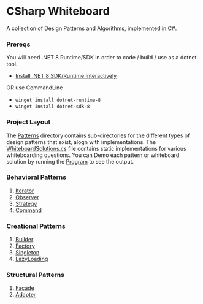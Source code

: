 # CSharp Whiteboard
A collection of Design Patterns and Algorithms, implemented in C#.

### Prereqs

You will need .NET 8 Runtime/SDK in order to code / build / use as a dotnet tool.

- [Install .NET 8 SDK/Runtime Interactively](https://dotnet.microsoft.com/en-us/download/dotnet/8.0)

OR use CommandLine

- `winget install dotnet-runtime-8`
- `winget install dotnet-sdk-8`

### Project Layout

The [Patterns](https://github.com/JustinRidings/CSharpAlgorithms/tree/main/CSharpAlgorithms/Patterns) directory contains sub-directories for the different types of design patterns that exist, alogn with implementations. The [WhiteboardSolutions.cs](https://github.com/JustinRidings/CSharpAlgorithms/tree/main/CSharpAlgorithms/WhiteboardSolutions.cs) file contains static implementations for various whiteboarding questions. You can Demo each pattern or whiteboard solution by running the [Program](https://github.com/JustinRidings/CSharpAlgorithms/tree/main/CSharpAlgorithms/Program.cs) to see the output.

### Behavioral Patterns

1. [Iterator](https://github.com/JustinRidings/CSharpAlgorithms/tree/main/CSharpAlgorithms/Patterns/Behavioral/BurgerMenuIterator.cs)
2. [Observer](https://github.com/JustinRidings/CSharpAlgorithms/tree/main/CSharpAlgorithms/Patterns/Behavioral/BurgerObserver.cs)
3. [Strategy](https://github.com/JustinRidings/CSharpAlgorithms/tree/main/CSharpAlgorithms/Patterns/Behavioral/CookingStrategy.cs)
4. [Command](https://github.com/JustinRidings/CSharpAlgorithms/tree/main/CSharpAlgorithms/Patterns/Behavioral/CookingStrategy.cs)

### Creational Patterns

1. [Builder](https://github.com/JustinRidings/CSharpAlgorithms/tree/main/CSharpAlgorithms/Patterns/Creational/CarBuilder.cs)
2. [Factory](https://github.com/JustinRidings/CSharpAlgorithms/tree/main/CSharpAlgorithms/Patterns/Creational/CarFactory.cs)
3. [Singleton](https://github.com/JustinRidings/CSharpAlgorithms/tree/main/CSharpAlgorithms/Patterns/Creational/CarSingleton.cs)
4. [LazyLoading](https://github.com/JustinRidings/CSharpAlgorithms/tree/main/CSharpAlgorithms/Patterns/Creational/OrderLazy.cs)

### Structural Patterns

1. [Facade](https://github.com/JustinRidings/CSharpAlgorithms/tree/main/CSharpAlgorithms/Patterns/Structural/BookstoreFacade.cs)
2. [Adapter](https://github.com/JustinRidings/CSharpAlgorithms/tree/main/CSharpAlgorithms/Patterns/Structural/MagazineAdapter.cs)
